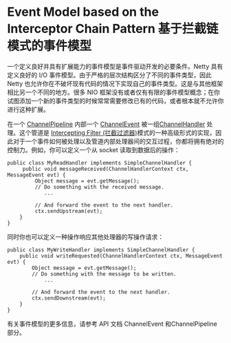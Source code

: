 Event Model based on the Interceptor Chain Pattern 基于拦截链模式的事件模型
===========

一个定义良好并具有扩展能力的事件模型是事件驱动开发的必要条件。Netty 具有定义良好的 I/O 事件模型。由于严格的层次结构区分了不同的事件类型，因此 Netty 也允许你在不破坏现有代码的情况下实现自己的事件类型。这是与其他框架相比另一个不同的地方。很多 NIO 框架没有或者仅有有限的事件模型概念；在你试图添加一个新的事件类型的时候常常需要修改已有的代码，或者根本就不允许你进行这种扩展。

在一个 [ChannelPipeline](http://netty.io/4.0/api/io/netty/channel/ChannelPipeline.html) 内部一个 [ChannelEvent]() 被一组[ChannelHandler](http://netty.io/4.0/api/io/netty/channel/ChannelHandler.html) 处理。这个管道是 [Intercepting Filter (拦截过滤器)](http://java.sun.com/blueprints/corej2eepatterns/Patterns/InterceptingFilter.html)模式的一种高级形式的实现，因此对于一个事件如何被处理以及管道内部处理器间的交互过程，你都将拥有绝对的控制力。例如，你可以定义一个从 socket 读取到数据后的操作：

	public class MyReadHandler implements SimpleChannelHandler {
	  	 public void messageReceived(ChannelHandlerContext ctx, MessageEvent evt) {
	         Object message = evt.getMessage();
	  		 // Do something with the received message.
	            ...
	  	
	         // And forward the event to the next handler.
	         ctx.sendUpstream(evt);
	    }
	}

同时你也可以定义一种操作响应其他处理器的写操作请求：

	public class MyWriteHandler implements SimpleChannelHandler {
	  	public void writeRequested(ChannelHandlerContext ctx, MessageEvent evt) {
	        Object message = evt.getMessage();
	  		// Do something with the message to be written.
	            ...
		
	        // And forward the event to the next handler.
	        ctx.sendDownstream(evt);
	    }
	}

有关事件模型的更多信息，请参考 API 文档 ChannelEvent 和ChannelPipeline 部分。